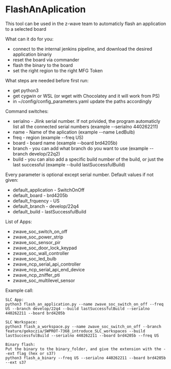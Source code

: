# FlashAnAplication

This tool can be used in the z-wave team to automaticly flash an application to a selected board

What can it do for you:
 - connect to the internal jenkins pipeline, and download the desired application binariy
 - reset the board via commander
 - flash the binary to the board
 - set the right region to the right MFG Token

What steps are needed before first run:
 - get python3
 - get cygwin or WSL (or wget with Chocolatey and it will work from PS)
 - in ~/config/config_parameters.yaml update the paths accordingly

Command switches:
 - serialno -  Jlink serial number. If not privided, the program automaticly list all the connected serial numbers (example --serialno 440262211)
 - name - Name of the aplication (example --name LedBulb)
 - freq - region (example --freq US)
 - board - board name (example --board brd4205b)
 - branch - you can add what branch do you want to use (example --branch develop/22q2)
 - build - you can also add a specific build number of the build, or just the last successful (example --build lastSuccessfulBuild)

Every parameter is optional except serial number.
Default values if not given:

 - default_application - SwitchOnOff
 - default_board - brd4205b
 - default_frquency - US
 - default_branch - develop/22q4
 - default_build - lastSuccessfulBuild

List of Apps:
 - zwave_soc_switch_on_off
 - zwave_soc_power_strip
 - zwave_soc_sensor_pir
 - zwave_soc_door_lock_keypad
 - zwave_soc_wall_controller
 - zwave_soc_led_bulb
 - zwave_ncp_serial_api_controller
 - zwave_ncp_serial_api_end_device
 - zwave_ncp_zniffer_pti
 - zwave_soc_multilevel_sensor

Example call:
```
SLC App:
python3 flash_an_application.py --name zwave_soc_switch_on_off --freq US --branch develop/22q4 --build lastSuccessfulBuild --serialno 440262211 --board brd4205b

SLC Workspace:
python3 flash_a_workspace.py --name zwave_soc_switch_on_off --branch feature/gekoczia/SWPROT-7368_introduce_SLC_workspaces --build lastSuccessfulBuild --serialno 440262211 --board brd4205b --freq US

Binary flash:
Put the binary to the binary_folder, and give the extension with the --ext flag (hex or s37)
python3 flash_a_binary --freq US --serialno 440262211 --board brd4205b --ext s37

```